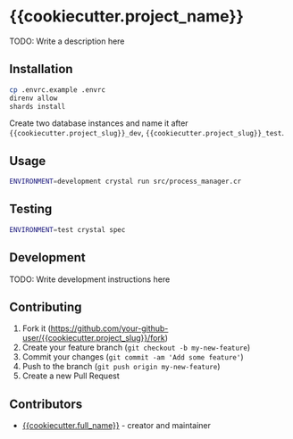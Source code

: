 # {{cookiecutter.project_name}}

TODO: Write a description here

## Installation

```bash
cp .envrc.example .envrc
direnv allow
shards install
```

Create two database instances and name it after `{{cookiecutter.project_slug}}_dev`, `{{cookiecutter.project_slug}}_test`.

## Usage

```bash
ENVIRONMENT=development crystal run src/process_manager.cr
```

## Testing

```bash
ENVIRONMENT=test crystal spec
```

## Development

TODO: Write development instructions here

## Contributing

1. Fork it (<https://github.com/your-github-user/{{cookiecutter.project_slug}}/fork>)
2. Create your feature branch (`git checkout -b my-new-feature`)
3. Commit your changes (`git commit -am 'Add some feature'`)
4. Push to the branch (`git push origin my-new-feature`)
5. Create a new Pull Request

## Contributors

- [{{cookiecutter.full_name}}](https://github.com/your-github-user) - creator and maintainer
